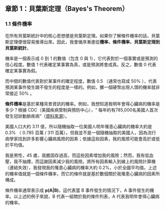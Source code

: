 ## 章節 1：貝葉斯定理（Bayes's Theorem）

### 1.1 條件機率

在所有貝葉斯統計中的核心思想便是貝葉斯定理。如果你了解條件機率的話，貝葉斯定理便很容易推導出來。因此，我會循序漸進從**機率、條件機率、貝葉斯定理到貝葉斯統計**。

機率是一個表示成 0 到 1 的數值（包含 0 與 1），它代表對於一個事實或是預測的信心程度。數值 1 代表確定某事實為真，或是預測將會成真。反之，數值 0 代表確定某事實為假。

而中間的數值代表對於某事件的確定程度。數值 0.5 （通常也寫成 50% ），代表預測某事件發生跟不發生的程度是一樣的。例如，擲一個硬幣出現人頭的機率就非常接近 50% 。

**條件機率**是基於某種背景資訊的機率。例如，我想知道我明年會得心臟病的機率是多少？根據 CDC（美國疾病管制與預防中心），“
每年約有785,000名美國人首次發生冠狀動脈疾病”（[資料來源](https://www.cdc.gov/heartdisease/facts.htm)）。

美國人口大約 3.11 億，所以隨機抽取一位美國人明年罹患心臟病的機率大約是 0.3% （ 0.785 百萬 / 311 百萬）。但我並不是一個隨機抽取的美國人，因為流行病學家找到許多影響心臟病風險的因素；依據這些因素，我的風險可能會高於或低於平均值。

我是男性，45 歲，我膽固存過高，而這些因素增加我的風險；然而，我有低血壓，我不抽煙，而這謝因素減少我的風險。將所有因素輸入到線上的風險計算機（連結失效），我發現我的罹患心臟病的機率大約 0.2%，小於全國平均值。上述的機率值就是一個條件機率，而它的條件就是基於數個關於我罹患心臟病的因素所構成。

條件機率通常表示成 **p(A|B)**，這代表當 B 事件發生的情況下，A 事件發生的機率。以上述的例子來說，B 代表一組關於我的條件列表，A 代表我明年會得心臟病的機率。
